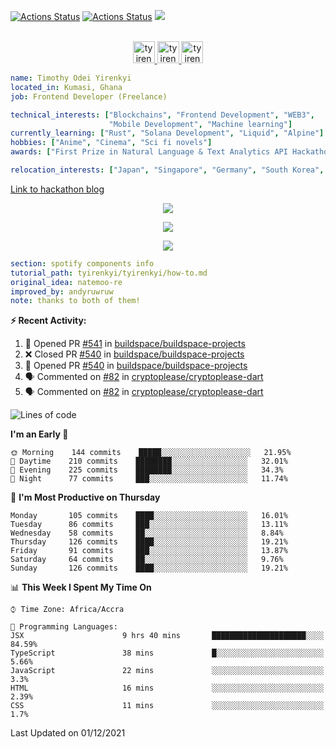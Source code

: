 [![Actions Status](https://github.com/tyirenkyi/tyirenkyi/workflows/wakatime-stats/badge.svg)](https://github.com/tyirenkyi/tyirenkyi/actions)
[![Actions Status](https://github.com/tyirenkyi/tyirenkyi/workflows/update-gh-activity/badge.svg)](https://github.com/tyirenkyi/tyirenkyi/actions)
![](https://visitor-badge.glitch.me/badge?page_id=tyirenkyi.tyirenkyi)

<p align="center">
<br/>
<a href="https://twitter.com/darthapplejewce">
  <img alt="tyirenkyi | Twitter" width="35px" src="https://image.flaticon.com/icons/svg/2111/2111703.svg" />
</a>
<a href="https://www.linkedin.com/in/timothy-yirenkyi-b45b9b137/">
  <img alt="tyirenkyi's LinkdeIN" width="35px" src="https://image.flaticon.com/icons/svg/2111/2111465.svg" />
</a
<a href="https://open.spotify.com/user/6jyx0hj1911n2xd4rm3vwm8j9?si=f0e62187bc474bdf">
  <img alt="tyirenkyi's Spotify" width="35px" src="https://image.flaticon.com/icons/svg/2111/2111627.svg" />
</a>
</p>

```yaml
name: Timothy Odei Yirenkyi
located_in: Kumasi, Ghana
job: Frontend Developer (Freelance)

technical_interests: ["Blockchains", "Frontend Development", "WEB3", 
                      "Mobile Development", "Machine learning"]
currently_learning: ["Rust", "Solana Development", "Liquid", "Alpine"]
hobbies: ["Anime", "Cinema", "Sci fi novels"]
awards: ["First Prize in Natural Language & Text Analytics API Hackathon"]

relocation_interests: ["Japan", "Singapore", "Germany", "South Korea", "UK"]
```

<a href="https://www.expert.ai/blog/the-story-behind-hackathon-winning-peer-reviewers-app">Link to hackathon blog</a>

<p align="center">
  <img alig src="https://github-profile-trophy.vercel.app/?username=tyirenkyi&column=6&rank=SSS,SS,S,AAA,AA,A,B,C" />
</p>


<p align="center">
  <a href="https://tyirenkyi.vercel.app/api/now-playing?open">
    <!-- Music bars move to the beat and are colored based on the track's happiness, danceability and energy! -->
    <img src="https://tyirenkyi.vercel.app/api/now-playing">
  </a>
</p>

<p align="center">
  <img src="https://tyirenkyi.vercel.app/api/top-played">
</p>
 
```yaml
section: spotify components info
tutorial_path: tyirenkyi/tyirenkyi/how-to.md
original_idea: natemoo-re
improved_by: andyruwruw
note: thanks to both of them!
```


**:zap: Recent Activity:**

<!--START_SECTION:activity-->
1. 💪 Opened PR [#541](https://github.com/buildspace/buildspace-projects/pull/541) in [buildspace/buildspace-projects](https://github.com/buildspace/buildspace-projects)
2. ❌ Closed PR [#540](https://github.com/buildspace/buildspace-projects/pull/540) in [buildspace/buildspace-projects](https://github.com/buildspace/buildspace-projects)
3. 💪 Opened PR [#540](https://github.com/buildspace/buildspace-projects/pull/540) in [buildspace/buildspace-projects](https://github.com/buildspace/buildspace-projects)
4. 🗣 Commented on [#82](https://github.com/cryptoplease/cryptoplease-dart/issues/82) in [cryptoplease/cryptoplease-dart](https://github.com/cryptoplease/cryptoplease-dart)
5. 🗣 Commented on [#82](https://github.com/cryptoplease/cryptoplease-dart/issues/82) in [cryptoplease/cryptoplease-dart](https://github.com/cryptoplease/cryptoplease-dart)
<!--END_SECTION:activity-->

<!--START_SECTION:waka-->
![Lines of code](https://img.shields.io/badge/From%20Hello%20World%20I%27ve%20Written-7.4%20million%20lines%20of%20code-blue)

**I'm an Early 🐤** 

```text
🌞 Morning    144 commits    █████░░░░░░░░░░░░░░░░░░░░   21.95% 
🌆 Daytime    210 commits    ████████░░░░░░░░░░░░░░░░░   32.01% 
🌃 Evening    225 commits    ████████░░░░░░░░░░░░░░░░░   34.3% 
🌙 Night      77 commits     ███░░░░░░░░░░░░░░░░░░░░░░   11.74%

```
📅 **I'm Most Productive on Thursday** 

```text
Monday       105 commits    ████░░░░░░░░░░░░░░░░░░░░░   16.01% 
Tuesday      86 commits     ███░░░░░░░░░░░░░░░░░░░░░░   13.11% 
Wednesday    58 commits     ██░░░░░░░░░░░░░░░░░░░░░░░   8.84% 
Thursday     126 commits    ████░░░░░░░░░░░░░░░░░░░░░   19.21% 
Friday       91 commits     ███░░░░░░░░░░░░░░░░░░░░░░   13.87% 
Saturday     64 commits     ██░░░░░░░░░░░░░░░░░░░░░░░   9.76% 
Sunday       126 commits    ████░░░░░░░░░░░░░░░░░░░░░   19.21%

```


📊 **This Week I Spent My Time On** 

```text
⌚︎ Time Zone: Africa/Accra

💬 Programming Languages: 
JSX                      9 hrs 40 mins       █████████████████████░░░░   84.59% 
TypeScript               38 mins             █░░░░░░░░░░░░░░░░░░░░░░░░   5.66% 
JavaScript               22 mins             ░░░░░░░░░░░░░░░░░░░░░░░░░   3.3% 
HTML                     16 mins             ░░░░░░░░░░░░░░░░░░░░░░░░░   2.39% 
CSS                      11 mins             ░░░░░░░░░░░░░░░░░░░░░░░░░   1.7%

```


 Last Updated on 01/12/2021
<!--END_SECTION:waka-->

